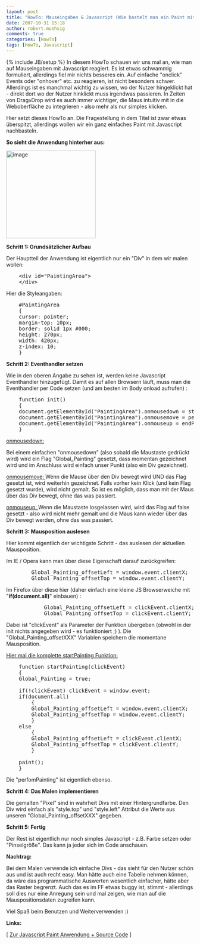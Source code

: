 ```yaml
---
layout: post
title: "HowTo: Mauseingaben & Javascript (Wie bastelt man ein Paint mit Javascript?)"
date: 2007-10-31 15:18
author: robert.muehsig
comments: true
categories: [HowTo]
tags: [HowTo, Javascript]
---
```

{% include JB/setup %}
In diesem HowTo schauen wir uns mal an, wie man auf Mauseingaben mit Javascript reagiert. Es ist etwas schwammig formuliert, allerdings fiel mir nichts besseres ein.
Auf einfache "onclick" Events oder "onhover" etc. zu reagieren, ist nicht besonders schwer. Allerdings ist es manchmal wichtig zu wissen, wo der Nutzer hingeklickt hat - direkt dort wo der Nutzer hinklickt muss irgendwas passieren. In Zeiten von Drag`n`Drop wird es auch immer wichtiger, die Maus intuitiv mit in die Weboberfläche zu integrieren - also mehr als nur simples klicken.

Hier setzt dieses HowTo an. Die Fragestellung in dem Titel ist zwar etwas überspitzt, allerdings wollen wir ein ganz einfaches Paint mit Javascript nachbasteln.

<strong>So sieht die Anwendung hinterher aus:</strong>

<a atomicselection="true" href="{{BASE_PATH}}/assets/wp-images/image142.png"><img border="0" width="240" src="{{BASE_PATH}}/assets/wp-images/image-thumb121.png" alt="image" height="235" style="border: 0px" /></a>

<strong>Schritt 1: Grundsätzlicher Aufbau</strong>

Der Hauptteil der Anwendung ist eigentlich nur ein "Div" in dem wir malen wollen:
<pre class="csharpcode">    &lt;div id=<span class="str">"PaintingArea"</span>&gt; 
    &lt;/div&gt;</pre>
Hier die Styleangaben:
<pre class="csharpcode">    #PaintingArea 
    { 
    cursor: pointer; 
    margin-top: 10px; 
    border: solid 1px #000; 
    height: 270px; 
    width: 420px; 
    z-index: 10; 
    }</pre>
<strong>Schritt 2: Eventhandler setzen</strong>

Wie in den oberen Angabe zu sehen ist, werden keine Javascript Eventhandler hinzugefügt. Damit es auf allen Browsern läuft, muss man die Eventhandler per Code setzen (und am besten im Body onload aufrufen) :
<pre class="csharpcode">    function init() 
    { 
    document.getElementById(<span class="str">"PaintingArea"</span>).onmousedown = startPainting; 
    document.getElementById(<span class="str">"PaintingArea"</span>).onmousemove = performPainting; 
    document.getElementById(<span class="str">"PaintingArea"</span>).onmouseup = endPainting; 
    }</pre>
<u>onmousedown:</u>

Bei einem einfachen "onmousedown" (also sobald die Maustaste gedrückt wird) wird ein Flag "Global_Painting" gesetzt, dass momentan gezeichnet wird und im Anschluss wird einfach unser Punkt (also ein Div gezeichnet).

<u>onmousemove:
</u>Wenn die Mause über den Div bewegt wird UND das Flag gesetzt ist, wird weiterhin gezeichnet. Falls vorher kein Klick (und kein Flag gesetzt wurde), wird nicht gemalt. So ist es möglich, dass man mit der Maus über das Div bewegt, ohne das was passiert.

<u>onmouseup:
</u>Wenn die Maustaste losgelassen wird, wird das Flag auf false gesetzt - also wird nicht mehr gemalt und die Maus kann wieder über das Div bewegt werden, ohne das was passiert.

<strong>Schritt 3: Mausposition auslesen</strong>

Hier kommt eigentlich der wichtigste Schritt - das auslesen der aktuellen Mausposition.

Im IE / Opera kann man über diese Eigenschaft darauf zurückgreifen:
<pre class="csharpcode">        Global_Painting_offsetLeft = window.<span class="kwrd">event</span>.clientX; 
        Global_Painting_offsetTop = window.<span class="kwrd">event</span>.clientY;</pre>
Im Firefox über diese hier (daher einfach eine kleine JS Browserweiche mit "<strong>if(document.all)</strong>" einbauen) :
<pre class="csharpcode">            Global_Painting_offsetLeft = clickEvent.clientX; 
            Global_Painting_offsetTop = clickEvent.clientY;</pre>
Dabei ist "clickEvent" als Parameter der Funktion übergeben (obwohl in der init nichts angegeben wird - es funktioniert ;) ).
Die "Global_Painting_offsetXXX" Variablen speichern die momentane Mausposition.

<u>Hier mal die komplette startPainting Funktion:</u>
<pre class="csharpcode">    function startPainting(clickEvent) 
    { 
    Global_Painting = <span class="kwrd">true</span>;    

    <span class="kwrd">if</span>(!clickEvent) clickEvent = window.<span class="kwrd">event</span>; 
    <span class="kwrd">if</span>(document.all) 
        { 
        Global_Painting_offsetLeft = window.<span class="kwrd">event</span>.clientX; 
        Global_Painting_offsetTop = window.<span class="kwrd">event</span>.clientY; 
        } 
    <span class="kwrd">else</span> 
        { 
        Global_Painting_offsetLeft = clickEvent.clientX; 
        Global_Painting_offsetTop = clickEvent.clientY; 
        }    

    paint(); 
    }</pre>
Die "perfomPainting" ist eigentlich ebenso.

<strong>Schritt 4: Das Malen implementieren</strong>

Die gemalten "Pixel" sind in wahrheit Divs mit einer Hintergrundfarbe. Den Div wird einfach als "style.top" und "style.left" Attribut die Werte aus unseren "Global_Painting_offsetXXX" gegeben.

<strong>Schritt 5: Fertig</strong>

Der Rest ist eigentlich nur noch simples Javascript - z.B. Farbe setzen oder "Pinselgröße". Das kann ja jeder sich im Code anschauen.

<strong>Nachtrag:</strong>

Bei dem Malen verwende ich einfache Divs - das sieht für den Nutzer schön aus und ist auch recht easy. Man hätte auch eine Tabelle nehmen können, da wäre das programmatische Auswerten wesentlich einfacher, hätte aber das Raster begrenzt. Auch das es im FF etwas buggy ist, stimmt - allerdings soll dies nur eine Anregung sein und mal zeigen, wie man auf die Mauspositionsdaten zugreifen kann.

Viel Spaß beim Benutzen und Weiterverwenden :) 

<strong>Links:</strong>

[ <a href="http://code-developer.de/democode/jspaint/">Zur Javascript Paint Anwendung + Source Code</a> ]
